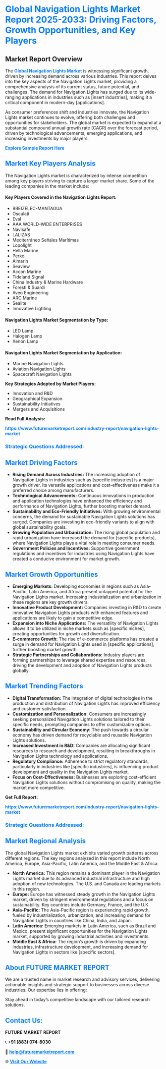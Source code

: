 <h1 style="color: #007BFF;">Global Navigation Lights Market Report 2025-2033: Driving Factors, Growth Opportunities, and Key Players</h1>

<section id="overview">
<h2>Market Report Overview</h2>
<p>The <a href="https://www.futuremarketreport.com/industry-report/navigation-lights-market" style="color: #007BFF; text-decoration: none;"><strong>Global Navigation Lights Market</strong></a> is witnessing significant growth, driven by increasing demand across various industries. This report delves into the key aspects of the Navigation Lights market, providing a comprehensive analysis of its current status, future potential, and challenges. The demand for Navigation Lights has surged due to its wide-ranging applications in industries such as [insert industries], making it a critical component in modern-day [applications].</p>
<p>As consumer preferences shift and industries innovate, the Navigation Lights market continues to evolve, offering both challenges and opportunities for stakeholders. The global market is expected to expand at a substantial compound annual growth rate (CAGR) over the forecast period, driven by technological advancements, emerging applications, and increasing investments by major players.</p>
</section>

<section id="overview">
<p><a href="https://www.futuremarketreport.com/request-sample/reportId=81391" style="color: #007BFF; text-decoration: none;"><strong>Explore Sample Report Here</strong></a></p>
</section>

<section id="key-players">
<h2 style="color: #007BFF;">Market Key Players Analysis</h2>
<p>The Navigation Lights market is characterized by intense competition among key players striving to capture a larger market share. Some of the leading companies in the market include:</p>
<h4>Key Players Covered in the Navigation Lights Report:</h4>
<ul><li>BREIZELEC-MANTAGUA</li><li>Osculati</li><li>Eval</li><li>AAA WORLD-WIDE ENTERPRISES</li><li>Navisafe</li><li>LALIZAS</li><li>Mediterráneo Señales Marítimas</li><li>Lopolight</li><li>Hella Marine</li><li>Perko</li><li>Almarin</li><li>Seaview</li><li>Accon Marine</li><li>Tideland Signal</li><li>China Industry &amp; Marine Hardware</li><li>Foresti &amp; Suardi</li><li>Aveo Engineering</li><li>ARC Marine</li><li>Sealite</li><li>Innovative Lighting</li></ul>
<h4>Navigation Lights Market Segmentation by Type:</h4>
<ul><li>LED Lamp</li><li>Halogen Lamp</li><li>Xenon Lamp</li></ul>

<h4>Navigation Lights Market Segmentation by Application:</h4>
<ul><li>Marine Navigation Lights</li><li>Aviation Navigation Lights</li><li>Spacecraft Navigation Lights</li></ul>
<p><strong>Key Strategies Adopted by Market Players:</strong></p>
<ul>
<li>Innovation and R&D</li>
<li>Geographical Expansion</li>
<li>Sustainability Initiatives</li>
<li>Mergers and Acquisitions</li>
</ul>
</section>

<section>
<p><strong>Read Full Analysis: </strong></p><a href="https://www.futuremarketreport.com/industry-report/navigation-lights-market" style="color: #007BFF; text-decoration: none;"><strong>https://www.futuremarketreport.com/industry-report/navigation-lights-market</strong></a>
<h3 style="color: #007BFF;">Strategic Questions Addressed:</h3>
</section>

<section id="driving-factors">
<h2 style="color: #007BFF;">Market Driving Factors</h2>
<ul>
<li><strong>Rising Demand Across Industries:</strong> The increasing adoption of Navigation Lights in industries such as [specific industries] is a major growth driver. Its versatile applications and cost-effectiveness make it a preferred choice among manufacturers.</li>
<li><strong>Technological Advancements:</strong> Continuous innovations in production and application technologies have enhanced the efficiency and performance of Navigation Lights, further boosting market demand.</li>
<li><strong>Sustainability and Eco-Friendly Initiatives:</strong> With growing environmental concerns, the demand for sustainable Navigation Lights solutions has surged. Companies are investing in eco-friendly variants to align with global sustainability goals.</li>
<li><strong>Growing Population and Urbanization:</strong> The rising global population and rapid urbanization have increased the demand for [specific products], where Navigation Lights plays a vital role in meeting consumer needs.</li>
<li><strong>Government Policies and Incentives:</strong> Supportive government regulations and incentives for industries using Navigation Lights have created a conducive environment for market growth.</li>
</ul>
</section>

<section id="growth-opportunities">
<h2 style="color: #007BFF;">Market Growth Opportunities</h2>
<ul>
<li><strong>Emerging Markets:</strong> Developing economies in regions such as Asia-Pacific, Latin America, and Africa present untapped potential for the Navigation Lights market. Increasing industrialization and urbanization in these regions are key growth drivers.</li>
<li><strong>Innovative Product Development:</strong> Companies investing in R&D to create innovative Navigation Lights products with enhanced features and applications are likely to gain a competitive edge.</li>
<li><strong>Expansion into Niche Applications:</strong> The versatility of Navigation Lights allows it to be utilized in niche markets such as [specific niches], creating opportunities for growth and diversification.</li>
<li><strong>E-commerce Growth:</strong> The rise of e-commerce platforms has created a surge in demand for Navigation Lights used in [specific applications], further boosting market growth.</li>
<li><strong>Strategic Partnerships and Collaborations:</strong> Industry players are forming partnerships to leverage shared expertise and resources, driving the development and adoption of Navigation Lights products globally.</li>
</ul>
</section>

<section id="trending-factors">
<h2 style="color: #007BFF;">Market Trending Factors</h2>
<ul>
<li><strong>Digital Transformation:</strong> The integration of digital technologies in the production and distribution of Navigation Lights has improved efficiency and customer satisfaction.</li>
<li><strong>Customization and Personalization:</strong> Consumers are increasingly seeking personalized Navigation Lights solutions tailored to their specific needs, prompting companies to offer customizable options.</li>
<li><strong>Sustainability and Circular Economy:</strong> The push towards a circular economy has driven demand for recyclable and reusable Navigation Lights solutions.</li>
<li><strong>Increased Investment in R&D:</strong> Companies are allocating significant resources to research and development, resulting in breakthroughs in Navigation Lights technology and applications.</li>
<li><strong>Regulatory Compliance:</strong> Adherence to strict regulatory standards, particularly in industries like [specific industries], is influencing product development and quality in the Navigation Lights market.</li>
<li><strong>Focus on Cost-Effectiveness:</strong> Businesses are exploring cost-efficient Navigation Lights solutions without compromising on quality, making the market more competitive.</li>
</ul>
</section>

<section>
<p><strong>Get Full Report: </strong></p><a href="https://www.futuremarketreport.com/industry-report/navigation-lights-market" style="color: #007BFF; text-decoration: none;"><strong>https://www.futuremarketreport.com/industry-report/navigation-lights-market</strong></a>
<h3 style="color: #007BFF;">Strategic Questions Addressed:</h3>
</section>


<section id="regional-analysis">
<h2 style="color: #007BFF;">Market Regional Analysis</h2>
<p>The global Navigation Lights market exhibits varied growth patterns across different regions. The key regions analyzed in this report include North America, Europe, Asia-Pacific, Latin America, and the Middle East & Africa:</p>
<ul>
<li><strong>North America:</strong> This region remains a dominant player in the Navigation Lights market due to its advanced industrial infrastructure and high adoption of new technologies. The U.S. and Canada are leading markets in this region.</li>
<li><strong>Europe:</strong> Europe has witnessed steady growth in the Navigation Lights market, driven by stringent environmental regulations and a focus on sustainability. Key countries include Germany, France, and the U.K.</li>
<li><strong>Asia-Pacific:</strong> The Asia-Pacific region is experiencing rapid growth, fueled by industrialization, urbanization, and increasing demand for Navigation Lights in countries like China, India, and Japan.</li>
<li><strong>Latin America:</strong> Emerging markets in Latin America, such as Brazil and Mexico, present significant opportunities for the Navigation Lights market, supported by growing industrial activities and investments.</li>
<li><strong>Middle East & Africa:</strong> The region’s growth is driven by expanding industries, infrastructure development, and increasing demand for Navigation Lights in sectors like [specific sectors].</li>
</ul>
</section>

<footer>
<h2 style="color: #007BFF;">About FUTURE MARKET REPORT</h2>
<p>We are a trusted name in market research and advisory services, delivering actionable insights and strategic support to businesses across diverse industries. Our expertise lies in offering:</p>

<p>Stay ahead in today’s competitive landscape with our tailored research solutions.</p>

<h2 style="color: #007BFF;">Contact Us:</h2>
<p><strong>FUTURE MARKET REPORT</strong></p>
<p>📞 <strong>+91 (883) 074-8030</strong></p>
<p>📧 <strong><a href="mailto:help@futuremarketreport.com" style="color: #007BFF;">help@futuremarketreport.com</a></strong></p>
<p>🌐 <strong><a href="https://www.futuremarketreport.com/" style="color: #007BFF;">Visit Our Website</a></strong></p>
</footer>